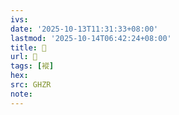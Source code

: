 ```yaml
---
ivs:
date: '2025-10-13T11:31:33+08:00'
lastmod: '2025-10-14T06:42:24+08:00'
title: 󰩸
url: 󰩸
tags: [䙕]
hex: 
src: GHZR
note:
---
```

